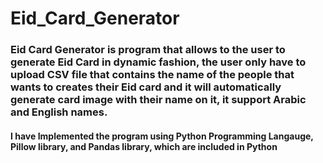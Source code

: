 # Eid_Card_Generator


### Eid Card Generator is program that allows to the user to generate Eid Card in dynamic fashion, the user only have to upload CSV file that contains the name of the people that wants to creates their Eid card and it will automatically generate card image with their name on it, it support Arabic and English names.

#### I have Implemented the program using Python Programming Langauge, Pillow library, and Pandas library, which are included in Python
